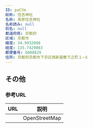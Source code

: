 ```yaml
---
ID: paCYm
総称: 住吉神社
名称: 島原住吉神社
名称読み: null
別名: null
都道府県: 京都府
区域: 京都市
緯度: 34.9932098
経度: 135.7429083
郵便番号: 6008829
住所: 京都府京都市下京区西新屋敷下之町１−６
---
```


## その他

### 参考URL

| URL | 説明          |
| --- | ------------- |
|     | OpenStreetMap |

